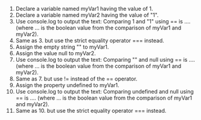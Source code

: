 1. Declare a variable named myVar1 having the value of 1.
2. Declare a variable named myVar2 having the value of "1".
3. Use console.log to output the text: Comparing 1 and "1" using == is ....  (where ... is the boolean value from the comparison of myVar1 and myVar2).
4. Same as 3. but use the strict equality operator === instead.
5. Assign the empty string "" to myVar1.
6. Assign the value null to myVar2.
7. Use console.log to output the text: Comparing "" and null using == is ....  (where ... is the boolean value from the comparison of myVar1 and myVar2).
8. Same as 7. but use != instead of the == operator.
9. Assign the property undefined to myVar1.
10. Use console.log to output the text: Comparing undefined and null using == is .... (where ... is the boolean value from the comparison of myVar1 and myVar2).
11. Same as 10. but use the strict equality operator === instead.